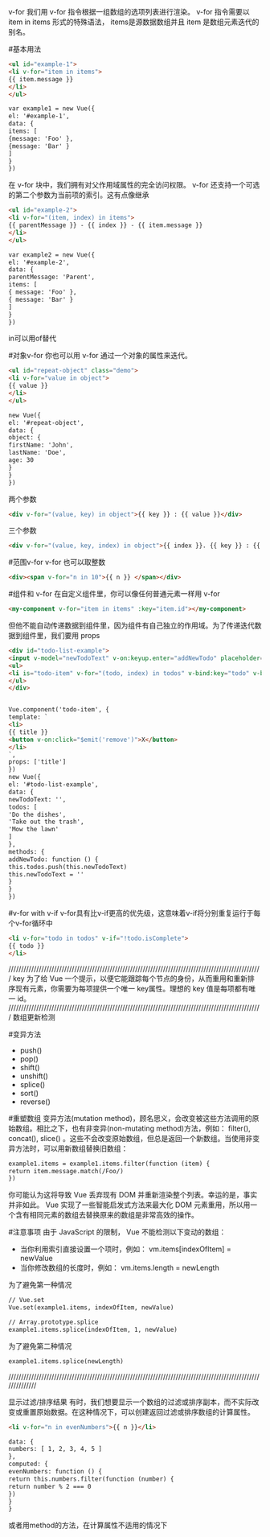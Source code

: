 v-for
我们用 v-for 指令根据一组数组的选项列表进行渲染。 v-for 指令需要以 item in items 形式的特殊语法， items是源数据数组并且 item 是数组元素迭代的别名。


#基本用法

```html
<ul id="example-1">
<li v-for="item in items">
{{ item.message }}
</li>
</ul>

var example1 = new Vue({
el: '#example-1',
data: {
items: [
{message: 'Foo' },
{message: 'Bar' }
]
}
})
```

在 v-for 块中，我们拥有对父作用域属性的完全访问权限。 v-for 还支持一个可选的第二个参数为当前项的索引。这有点像继承

```html
<ul id="example-2">
<li v-for="(item, index) in items">
{{ parentMessage }} - {{ index }} - {{ item.message }}
</li>
</ul>

var example2 = new Vue({
el: '#example-2',
data: {
parentMessage: 'Parent',
items: [
{ message: 'Foo' },
{ message: 'Bar' }
]
}
})
```

in可以用of替代

#对象v-for
你也可以用 v-for 通过一个对象的属性来迭代。

```html
<ul id="repeat-object" class="demo">
<li v-for="value in object">
{{ value }}
</li>
</ul>

new Vue({
el: '#repeat-object',
data: {
object: {
firstName: 'John',
lastName: 'Doe',
age: 30
}
}
})
```

两个参数

```html
<div v-for="(value, key) in object">{{ key }} : {{ value }}</div>
```

三个参数

```html
<div v-for="(value, key, index) in object">{{ index }}. {{ key }} : {{ value }}</div>
```

#范围v-for
v-for 也可以取整数

```html
<div><span v-for="n in 10">{{ n }} </span></div>
```

#组件和 v-for
在自定义组件里，你可以像任何普通元素一样用 v-for

```html
<my-component v-for="item in items" :key="item.id"></my-component>
```

但他不能自动传递数据到组件里，因为组件有自己独立的作用域。为了传递迭代数据到组件里，我们要用 props

```html
<div id="todo-list-example">
<input v-model="newTodoText" v-on:keyup.enter="addNewTodo" placeholder="Add a todo" >
<ul>
<li is="todo-item" v-for="(todo, index) in todos" v-bind:key="todo" v-bind:title="todo" v-on:remove="todos.splice(index, 1)" ></li>
</ul>
</div>


Vue.component('todo-item', {
template: `
<li>
{{ title }}
<button v-on:click="$emit('remove')">X</button>
</li>
`,
props: ['title']
})
new Vue({
el: '#todo-list-example',
data: {
newTodoText: '',
todos: [
'Do the dishes',
'Take out the trash',
'Mow the lawn'
]
},
methods: {
addNewTodo: function () {
this.todos.push(this.newTodoText)
this.newTodoText = ''
}
}
})
```

#v-for with v-if
v-for具有比v-if更高的优先级，这意味着v-if将分别重复运行于每个v-for循环中

```html
<li v-for="todo in todos" v-if="!todo.isComplete">
{{ todo }}
</li>
```

////////////////////////////////////////////////////////////////////////////////////////////////////
key
为了给 Vue 一个提示，以便它能跟踪每个节点的身份，从而重用和重新排序现有元素，你需要为每项提供一个唯一 key属性。理想的 key 值是每项都有唯一 id。
////////////////////////////////////////////////////////////////////////////////////////////////////
数组更新检测

#变异方法
- push()
- pop()
- shift()
- unshift()
- splice()
- sort()
- reverse()

#重塑数组
变异方法(mutation method)，顾名思义，会改变被这些方法调用的原始数组。相比之下，也有非变异(non-mutating method)方法，例如： filter(), concat(), slice() 。这些不会改变原始数组，但总是返回一个新数组。当使用非变异方法时，可以用新数组替换旧数组：

```html
example1.items = example1.items.filter(function (item) {
return item.message.match(/Foo/)
})
```

你可能认为这将导致 Vue 丢弃现有 DOM 并重新渲染整个列表。幸运的是，事实并非如此。 Vue 实现了一些智能启发式方法来最大化 DOM 元素重用，所以用一个含有相同元素的数组去替换原来的数组是非常高效的操作。

#注意事项
由于 JavaScript 的限制， Vue 不能检测以下变动的数组：

- 当你利用索引直接设置一个项时，例如： vm.items[indexOfItem] = newValue
- 当你修改数组的长度时，例如： vm.items.length = newLength

为了避免第一种情况

```html
// Vue.set
Vue.set(example1.items, indexOfItem, newValue)
```

```html
// Array.prototype.splice
example1.items.splice(indexOfItem, 1, newValue)
```

为了避免第二种情况

```html
example1.items.splice(newLength)
```

//////////////////////////////////////////////////////////////////////////////////////////////////////////////

显示过滤/排序结果
有时，我们想要显示一个数组的过滤或排序副本，而不实际改变或重置原始数据。在这种情况下，可以创建返回过滤或排序数组的计算属性。

```html
<li v-for="n in evenNumbers">{{ n }}</li>

data: {
numbers: [ 1, 2, 3, 4, 5 ]
},
computed: {
evenNumbers: function () {
return this.numbers.filter(function (number) {
return number % 2 === 0
})
}
}
```

或者用method的方法，在计算属性不适用的情况下








